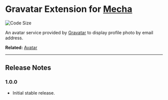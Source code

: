 Gravatar Extension for [Mecha](https://github.com/mecha-cms/mecha)
==================================================================

![Code Size](https://img.shields.io/github/languages/code-size/mecha-cms/x.gravatar?color=%23444&style=for-the-badge)

An avatar service provided by [Gravatar](https://en.gravatar.com) to display profile photo by email address.

**Related:** [Avatar](https://github.com/mecha-cms/x.avatar)

---

Release Notes
-------------

### 1.0.0

 - Initial stable release.